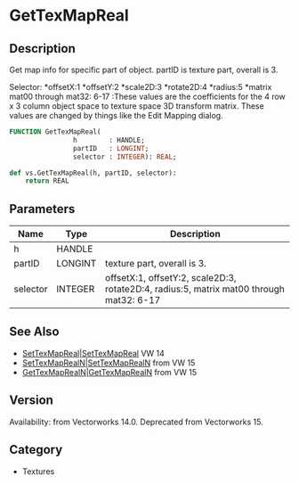 # GetTexMapReal

## Description
Get map info for specific part of object. partID is texture part, overall is 3.

Selector:
*offsetX:1
*offsetY:2
*scale2D:3
*rotate2D:4
*radius:5
*matrix mat00 through mat32: 6-17
:These values are the coefficients for the 4 row x 3 column object space to texture space 3D transform matrix.  These values are changed by things like the Edit Mapping dialog.

```pascal
FUNCTION GetTexMapReal(
				h        : HANDLE;
				partID   : LONGINT;
				selector : INTEGER): REAL;
```

```python
def vs.GetTexMapReal(h, partID, selector):
    return REAL
```

## Parameters
|Name|Type|Description|
|---|---|---|
|h|HANDLE|   |
|partID|LONGINT|texture part, overall is 3.|
|selector|INTEGER|offsetX:1, offsetY:2, scale2D:3, rotate2D:4, radius:5, matrix mat00 through mat32: 6-17|

## See Also
* [SetTexMapReal|SetTexMapReal](SetTexMapReal|SetTexMapReal.md) VW 14
* [SetTexMapRealN|SetTexMapRealN](SetTexMapRealN|SetTexMapRealN.md) from VW 15
* [GetTexMapRealN|GetTexMapRealN](GetTexMapRealN|GetTexMapRealN.md) from VW 15

## Version
Availability: from Vectorworks 14.0. Deprecated from Vectorworks 15.

## Category
* Textures

